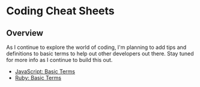 # Coding Cheat Sheets

## Overview
As I continue to explore the world of coding, I'm planning to add tips and definitions to basic terms to help out other developers out there. Stay tuned for more info as I continue to build this out.

* [JavaScript: Basic Terms](javascript/basic-terms.md)
* [Ruby: Basic Terms](ruby/basic-terms.md)
